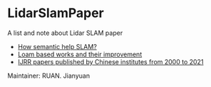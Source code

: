 # LidarSlamPaper
A list and note about Lidar SLAM paper

* [How semantic help SLAM?](https://github.com/RuanJY/LidarSlamPaper/blob/main/Sementic_SLAM.md)
* [Loam based works and their improvement](https://github.com/RuanJY/LidarSlamPaper/blob/main/Loam_based_works.md)
* [IJRR papers published by Chinese institutes from 2000 to 2021](https://github.com/RuanJY/LidarSlamPaper/blob/main/IJRR_China_2000_2021.md)

Maintainer: RUAN. Jianyuan
